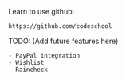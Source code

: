 Learn to use github: 

    https://github.com/codeschool


TODO: (Add future features here)

    - PayPal integration
    - Wishlist
    - Raincheck